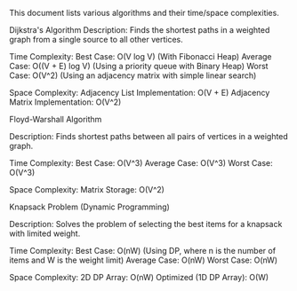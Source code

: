This document lists various algorithms and their time/space complexities. 

Dijkstra's Algorithm
Description: Finds the shortest paths in a weighted graph from a single source to all other vertices.

Time Complexity:
Best Case: O(V log V) (With Fibonacci Heap)
Average Case: O((V + E) log V) (Using a priority queue with Binary Heap)
Worst Case: O(V^2) (Using an adjacency matrix with simple linear search)

Space Complexity:
Adjacency List Implementation: O(V + E)
Adjacency Matrix Implementation: O(V^2)

Floyd-Warshall Algorithm

Description: Finds shortest paths between all pairs of vertices in a weighted graph.

Time Complexity:
Best Case: O(V^3)
Average Case: O(V^3)
Worst Case: O(V^3)

Space Complexity:
Matrix Storage: O(V^2)

Knapsack Problem (Dynamic Programming)

Description: Solves the problem of selecting the best items for a knapsack with limited weight.

Time Complexity:
Best Case: O(nW) (Using DP, where n is the number of items and W is the weight limit)
Average Case: O(nW)
Worst Case: O(nW)

Space Complexity:
2D DP Array: O(nW)
Optimized (1D DP Array): O(W)
